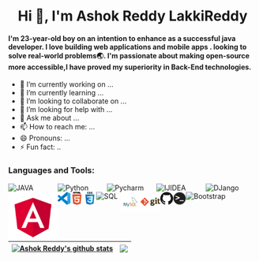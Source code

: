<h1 align="center">Hi 👋, I'm Ashok Reddy LakkiReddy</h1>
<h4 align="left" >I'm 23-year-old boy on an intention to enhance as a successful java  developer. I love building  web applications and mobile apps . looking to solve real-world problems🌏. I'm passionate about making open-source more accessible,I have proved my superiority in Back-End technologies. </h4>

- 🔭 I’m currently working on ...
- 🌱 I’m currently learning ...
- 👯 I’m looking to collaborate on ...
- 🤔 I’m looking for help with ...
- 💬 Ask me about ...
- 📫 How to reach me: ...
- 😄 Pronouns: ...
- ⚡ Fun fact: ..
<h3 align="left">Languages and Tools:</h3>
<img align="left" alt="JAVA" width="100px" src="https://img.shields.io/badge/-java-3f4441?style=plastic&logo=java" />
<img align="left" alt="Python" width="100px" src="https://www.python.org/static/community_logos/python-logo.png" />
<img align="left" alt="Pycharm" width="100px" src="https://resources.jetbrains.com/storage/products/pycharm/img/meta/pycharm_logo_300x300.png" />
<img align="left" alt="IJIDEA" width="100px" src="https://upload.wikimedia.org/wikipedia/commons/thumb/9/9c/IntelliJ_IDEA_Icon.svg/96px-IntelliJ_IDEA_Icon.svg.png" />
<img align="left" alt="DJango" width="100px"src="https://github.com/Subhampreet/Subhampreet/blob/master/logos/django.jpg?raw=true"  />
<img align="left" alt="DJango" width="100px" src="https://raw.githubusercontent.com/github/explore/80688e429a7d4ef2fca1e82350fe8e3517d3494d/topics/angular/angular.png" />
<img align="left" alt="Visual Studio Code" width="26px" src="https://raw.githubusercontent.com/github/explore/80688e429a7d4ef2fca1e82350fe8e3517d3494d/topics/visual-studio-code/visual-studio-code.png" /><img align="left" alt="HTML5" width="26px" src="https://raw.githubusercontent.com/github/explore/80688e429a7d4ef2fca1e82350fe8e3517d3494d/topics/html/html.png" /><img align="left" alt="CSS3" width="26px" src="https://raw.githubusercontent.com/github/explore/80688e429a7d4ef2fca1e82350fe8e3517d3494d/topics/css/css.png" />
<img align="left" alt="SQL" width="50px" src="https://i0.wp.com/www.complexsql.com/wp-content/uploads/2017/01/sql-logo.jpg?ssl=1" />
<img align="left" alt="MySQL" width="40px" src="https://raw.githubusercontent.com/github/explore/80688e429a7d4ef2fca1e82350fe8e3517d3494d/topics/mysql/mysql.png" />
<img align="left" alt="Git" width="40px" src="https://raw.githubusercontent.com/github/explore/80688e429a7d4ef2fca1e82350fe8e3517d3494d/topics/git/git.png" />
<img align="left" alt="GitHub" width="26px" src="https://raw.githubusercontent.com/github/explore/78df643247d429f6cc873026c0622819ad797942/topics/github/github.png" />
<img align="left" alt="Terminal" width="26px" src="https://raw.githubusercontent.com/github/explore/80688e429a7d4ef2fca1e82350fe8e3517d3494d/topics/terminal/terminal.png" />
<img align="left" alt="Bootstrap" width="100px" src="https://img.shields.io/badge/Bootstrap-563D7C?style=for-the-badge&logo=bootstrap&logoColor=white" />


<br />
<br />

| <a href="https://github.com/Ashok-reddy340/github-readme-stats"><img align="center" src="https://github-readme-stats.vercel.app/api?username=Ashok-reddy340&show_icons=true&include_all_commits=true&theme=buefy&hide_border=true" alt="Ashok Reddy's github stats" /></a> | <a href="https://github.com/Ashok-reddy340/github-readme-stats"><img align="center" src="https://github-readme-stats.vercel.app/api/top-langs/?username=Ashok-reddy340&layout=compact&theme=buefy&hide_border=true" /></a> |
| ------------- | ------------- |



